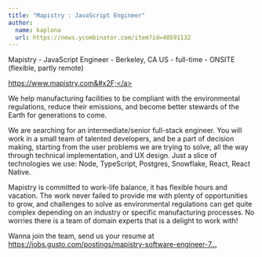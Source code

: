 ```yaml
---
title: "Mapistry : JavaScript Engineer"
author:
  name: kaplona
  url: https://news.ycombinator.com/item?id=40591132
---
```

Mapistry - JavaScript Engineer - Berkeley, CA US - full-time - ONSITE (flexible, partly remote)

<a href="https:&#x2F;&#x2F;www.mapistry.com&#x2F;" rel="nofollow">https:&#x2F;&#x2F;www.mapistry.com&#x2F;</a>

We help manufacturing facilities to be compliant with the environmental regulations, reduce their emissions, and become better stewards of the Earth for generations to come.

We are searching for an intermediate&#x2F;senior full-stack engineer. You will work in a small team of talented developers, and be a part of decision making, starting from the user problems we are trying to solve, all the way through technical implementation, and UX design. Just a slice of technologies we use: Node, TypeScript, Postgres, Snowflake, React, React Native.

Mapistry is committed to work-life balance, it has flexible hours and vacation. The work never failed to provide me with plenty of opportunities to grow, and challenges to solve as environmental regulations can get quite complex depending on an industry or specific manufacturing processes. No worries there is a team of domain experts that is a delight to work with!

Wanna join the team, send us your resume at <a href="https:&#x2F;&#x2F;jobs.gusto.com&#x2F;postings&#x2F;mapistry-software-engineer-7f6eb7ba-c5a0-437c-b1c4-23402f58c6ef" rel="nofollow">https:&#x2F;&#x2F;jobs.gusto.com&#x2F;postings&#x2F;mapistry-software-engineer-7...</a>
